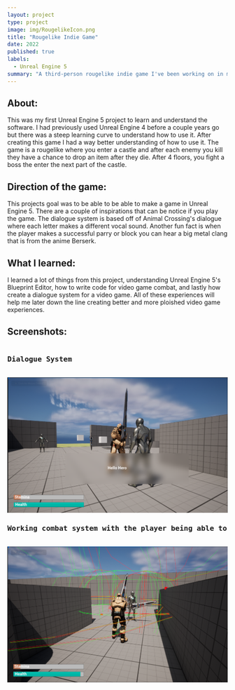 ```yaml
---
layout: project
type: project
image: img/RougelikeIcon.png
title: "Rougelike Indie Game"
date: 2022
published: true
labels:
  - Unreal Engine 5
summary: "A third-person rougelike indie game I've been working on in my free time."
---
```

<h2 id="introduction">About:</h2>
This was my first Unreal Engine 5 project to learn and understand the software. I had previously used Unreal Engine 4 before a couple years go but there was a steep learning curve to understand how to use it. After creating this game I had a way better understanding of how to use it. The game is a rougelike where you enter a castle and after each enemy you kill they have a chance to drop an item after they die. After 4 floors, you fight a boss the enter the next part of the castle.

<h2 id="introduction">Direction of the game:</h2>
This projects goal was to be able to be able to make a game in Unreal Engine 5. There are a couple of inspirations that can be notice if you play the game. The dialogue system is based off of Animal Crossing's dialogue where each letter makes a different vocal sound. Another fun fact is when the player makes a successful parry or block you can hear a big metal clang that is from the anime Berserk.

<h2 id="introduction">What I learned:</h2>
I learned a lot of things from this project, understanding Unreal Engine 5's Blueprint Editor, how to write code for video game combat, and lastly how create a dialogue system for a video game. All of these experiences will help me later down the line creating better and more ploished video game experiences. 


<h2 id="introduction">Screenshots:</h2>
<pre>
<h3 id="introduction">Dialogue System</h3>
<img class="img-fluid" src="../img/RougelikeScreenshot1.png">
<h3 id="introduction">Working combat system with the player being able to attack, parry, and block</h3>
<img class="img-fluid" src="../img/RougelikeScreenshot2.png">
</pre>




